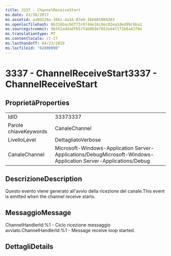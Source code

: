 ```yaml
---
title: 3337 - ChannelReceiveStart
ms.date: 03/30/2017
ms.assetid: aa0d226a-3862-4a16-87e6-3bb601084203
ms.openlocfilehash: 6b318bac0d7f3c6744e16c0ec02ea1ded99cbba1
ms.sourcegitcommit: 9b552addadfb57fab0b9e7852ed4f1f1b8a42f8e
ms.translationtype: MT
ms.contentlocale: it-IT
ms.lasthandoff: 04/23/2019
ms.locfileid: "62000090"
---
```

# <a name="3337---channelreceivestart"></a><span data-ttu-id="3c584-102">3337 - ChannelReceiveStart</span><span class="sxs-lookup"><span data-stu-id="3c584-102">3337 - ChannelReceiveStart</span></span>
## <a name="properties"></a><span data-ttu-id="3c584-103">Proprietà</span><span class="sxs-lookup"><span data-stu-id="3c584-103">Properties</span></span>  
  
|||  
|-|-|  
|<span data-ttu-id="3c584-104">Id</span><span class="sxs-lookup"><span data-stu-id="3c584-104">ID</span></span>|<span data-ttu-id="3c584-105">3337</span><span class="sxs-lookup"><span data-stu-id="3c584-105">3337</span></span>|  
|<span data-ttu-id="3c584-106">Parole chiave</span><span class="sxs-lookup"><span data-stu-id="3c584-106">Keywords</span></span>|<span data-ttu-id="3c584-107">Canale</span><span class="sxs-lookup"><span data-stu-id="3c584-107">Channel</span></span>|  
|<span data-ttu-id="3c584-108">Livello</span><span class="sxs-lookup"><span data-stu-id="3c584-108">Level</span></span>|<span data-ttu-id="3c584-109">Dettagliato</span><span class="sxs-lookup"><span data-stu-id="3c584-109">Verbose</span></span>|  
|<span data-ttu-id="3c584-110">Canale</span><span class="sxs-lookup"><span data-stu-id="3c584-110">Channel</span></span>|<span data-ttu-id="3c584-111">Microsoft-Windows-Application Server-Applications/Debug</span><span class="sxs-lookup"><span data-stu-id="3c584-111">Microsoft-Windows-Application Server-Applications/Debug</span></span>|  
  
## <a name="description"></a><span data-ttu-id="3c584-112">Descrizione</span><span class="sxs-lookup"><span data-stu-id="3c584-112">Description</span></span>  
 <span data-ttu-id="3c584-113">Questo evento viene generato all'avvio della ricezione del canale.</span><span class="sxs-lookup"><span data-stu-id="3c584-113">This event is emitted when the channel receive starts.</span></span>  
  
## <a name="message"></a><span data-ttu-id="3c584-114">Messaggio</span><span class="sxs-lookup"><span data-stu-id="3c584-114">Message</span></span>  
 <span data-ttu-id="3c584-115">ChannelHandlerId:%1 - Ciclo ricezione messaggio avviato.</span><span class="sxs-lookup"><span data-stu-id="3c584-115">ChannelHandlerId:%1 - Message receive loop started.</span></span>  
  
## <a name="details"></a><span data-ttu-id="3c584-116">Dettagli</span><span class="sxs-lookup"><span data-stu-id="3c584-116">Details</span></span>
